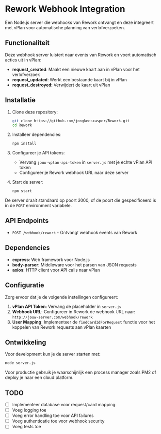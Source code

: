 # Rework Webhook Integration

Een Node.js server die webhooks van Rework ontvangt en deze integreert met vPlan voor automatische planning van verlofverzoeken.

## Functionaliteit

Deze webhook server luistert naar events van Rework en voert automatisch acties uit in vPlan:

- **request_created**: Maakt een nieuwe kaart aan in vPlan voor het verlofverzoek
- **request_updated**: Werkt een bestaande kaart bij in vPlan  
- **request_destroyed**: Verwijdert de kaart uit vPlan

## Installatie

1. Clone deze repository:
   ```bash
   git clone https://github.com/jongkeescasper/Rework.git
   cd Rework
   ```

2. Installeer dependencies:
   ```bash
   npm install
   ```

3. Configureer je API tokens:
   - Vervang `jouw-vplan-api-token` in `server.js` met je echte vPlan API token
   - Configureer je Rework webhook URL naar deze server

4. Start de server:
   ```bash
   npm start
   ```

De server draait standaard op poort 3000, of de poort die gespecificeerd is in de `PORT` environment variabele.

## API Endpoints

- `POST /webhook/rework` - Ontvangt webhook events van Rework

## Dependencies

- **express**: Web framework voor Node.js
- **body-parser**: Middleware voor het parsen van JSON requests
- **axios**: HTTP client voor API calls naar vPlan

## Configuratie

Zorg ervoor dat je de volgende instellingen configureert:

1. **vPlan API Token**: Vervang de placeholder in `server.js`
2. **Webhook URL**: Configureer in Rework de webhook URL naar: `http://jouw-server.com/webhook/rework`
3. **User Mapping**: Implementeer de `findCardIdForRequest` functie voor het koppelen van Rework requests aan vPlan kaarten

## Ontwikkeling

Voor development kun je de server starten met:

```bash
node server.js
```

Voor productie gebruik je waarschijnlijk een process manager zoals PM2 of deploy je naar een cloud platform.

## TODO

- [ ] Implementeer database voor request/card mapping
- [ ] Voeg logging toe
- [ ] Voeg error handling toe voor API failures
- [ ] Voeg authenticatie toe voor webhook security
- [ ] Voeg tests toe